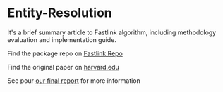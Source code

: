 # Entity-Resolution

It's a brief summary article to Fastlink algorithm, including methodology evaluation and implementation guide.

Find the package repo on [Fastlink Repo](https://github.com/kosukeimai/fastLink)

Find the original paper on [harvard.edu](https://imai.fas.harvard.edu/research/files/linkage.pdf)

See pour [our final report](https://github.com/ShimizuYukii/Entity-Resolution/blob/main/Fastlink.html) for more information